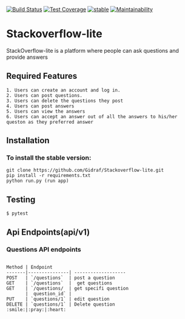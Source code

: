 [![Build Status](https://travis-ci.org/Gidraf/Stackoverflow-lite.svg?branch=get_questions)](https://travis-ci.org/Gidraf/Stackoverflow-lite)
[![Test Coverage](https://api.codeclimate.com/v1/badges/e01c4acdf982d57d2cfa/test_coverage)](https://codeclimate.com/github/Gidraf/Stackoverflow-lite/test_coverage)
[![stable](http://badges.github.io/stability-badges/dist/stable.svg)](http://github.com/badges/stability-badges)
[![Maintainability](https://api.codeclimate.com/v1/badges/e01c4acdf982d57d2cfa/maintainability)](https://codeclimate.com/github/Gidraf/Stackoverflow-lite/maintainability)

# Stackoverflow-lite
StackOverflow-lite is a platform where people can ask questions and provide answers


## Required Features
    1. Users can create an account and log in.
    2. Users can post questions.
    3. Users can delete the questions they post
    4. Users can post answers
    5. Users can view the answers
    6. Users can accept an answer out of all the answers to his/her queston as they preferred answer

## Installation

### To install the stable version:

```
git clone https://github.com/Gidraf/Stackoverflow-lite.git
pip install -r requirements.txt
python run.py (run app)
```
## Testing
```
$ pytest
```

## Api Endpoints(api/v1)
### Questions API endpoints
```

Method | Endpoint      
-------|---------------| -------------------
POST   | `/questions`  | post a question
GET    | `/questions`  |  get questions
GET    | `/questions/  | get specifi question
       |  question_id` |   
PUT    | `questions/1` | edit question
DELETE | `questions/1` | Delete question
:smile:|:pray:|:heart:
```

